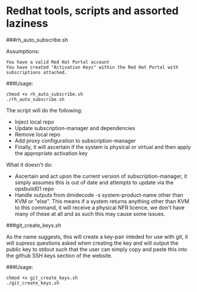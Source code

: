 # Redhat tools, scripts and assorted laziness

###rh_auto_subscribe.sh

Assumptions:

	You have a valid Red Hat Portal account
	You have created "Activation Keys" within the Red Hat Portal with subscriptions attached.

###Usage:
	
	chmod +x rh_auto_subscribe.sh
	./rh_auto_subscribe.sh


The script will do the following:

- Inject local repo
- Update subscription-manager and dependencies
- Remove local repo
- Add proxy configuration to subscription-manager
- Finally, it will ascertain if the system is physical or virtual and then apply the appropriate activation key


What it doesn't do:

- Ascertain and act upon the current version of subscription-manager, it simply assumes this is out of date and attempts to update via the opsbuild01 repo
- Handle outputs from dmidecode -s system-product-name other than KVM or "else". This means if a system returns anything other than KVM to this command, it will receive a physical NFR licence, we don't have many of these at all and as such this may cause some issues.


###git_create_keys.sh

As the name suggests, this will create a key-pair inteded for use with git, it will supress questions asked when 
creating the key and will output the public key to stdout such that the user can simply copy and paste this 
into the github SSH keys section of the website.

###Usage: 

	chmod +x git_create_keys.sh
	./git_create_keys.sh
